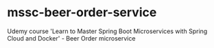 # mssc-beer-order-service
Udemy course 'Learn to Master Spring Boot Microservices with Spring Cloud and Docker' - Beer Order microservice
